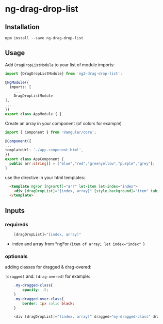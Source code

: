 # ng-drag-drop-list

## Installation

```shell
npm install --save ng-drag-drop-list
```

## Usage

Add `DragDropListModule` to your list of module imports:

```typescript
import {DragDropListModule} from 'ng2-drag-drop-list';

@NgModule({
  imports: [
    ...
    DragDropListModule
],
...
})
export class AppModule { }

```
Create an array in your component (of colors for example)

```typescript
import { Component } from '@angular/core';

@Component({
...
templateUrl: './app.component.html',
})
export class AppComponent {
  public arr:string[] = ["blue","red","greenyellow","purple","grey"];
}
```

use the directive in your html templates:

```html
  <template ngFor [ngForOf]="arr" let-item let-index="index">
    <div [dragDropList]="[index, array]" [style.background]="item" tabindex="0">{{item}}({{index }})</div>
  </template>

```


## Inputs

### requireds

```typescript
    [dragDropList]="[index, array]"
```

* index and array from *ngFor (```item of array; let index="index" ```) 

### optionals

adding classes for dragged & drag-overed:

`[dragged]`
and:
`[drag-overed]`
for example:


```css
    .my-dragged-class{
        opacity: .5;
    }
    .my-dragged-over-class{
        border: 1px solid black;
    }
```

```typescript
    <div [dragDropList]="[index, array]" dragged="my-dragged-class" drag-overed="my-dragged-over-class">{{index}}</div>
```
